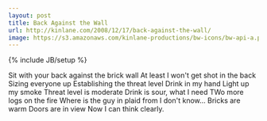 ```yaml
---
layout: post
title: Back Against the Wall
url: http://kinlane.com/2008/12/17/back-against-the-wall/
image: https://s3.amazonaws.com/kinlane-productions/bw-icons/bw-api-a.png
---
```

{% include JB/setup %}
Sit with your back against the brick wall
At least I won't get shot in the back
Sizing everyone up
Establishing the threat level
Drink in my hand
Light up my smoke
Threat level is moderate
Drink is sour, what I need
TWo more logs on the fire
Where is the guy in plaid from
I don't know...
Bricks are warm
Doors are in view
Now I can think clearly.